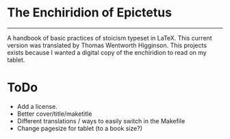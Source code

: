 # The Enchiridion of Epictetus

---

A handbook of basic practices of stoicism typeset in LaTeX.
This current version was translated by Thomas Wentworth Higginson.
This projects exists because I wanted a digital copy of the enchiridion
to read on my tablet.

# ToDo
 
 - Add a license.
 - Better cover/title/maketitle
 - Different translations / ways to easily switch in the Makefile
 - Change pagesize for tablet (to a book size?)


